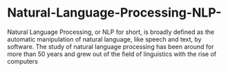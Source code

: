 # Natural-Language-Processing-NLP-
Natural Language Processing, or NLP for short, is broadly defined as the automatic manipulation of natural language, like speech and text, by software.  The study of natural language processing has been around for more than 50 years and grew out of the field of linguistics with the rise of computers
